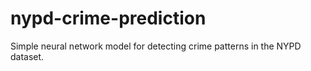 # nypd-crime-prediction
Simple neural network model for detecting crime patterns in the NYPD dataset.
